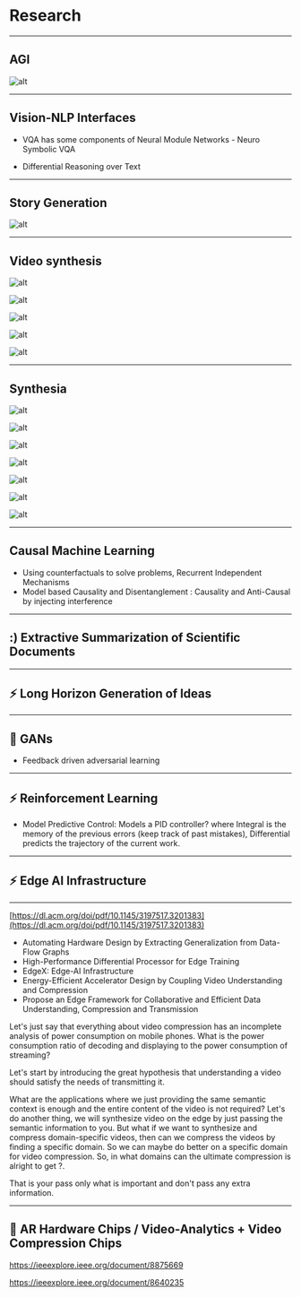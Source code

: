 # Research

---

## AGI

![alt](./AGI.drawio.svg)

---

## Vision-NLP Interfaces

- VQA has some components of Neural Module Networks - Neuro Symbolic VQA

- Differential Reasoning over Text

---

## Story Generation

![alt](./storgen.drawio.svg)

---

## Video synthesis

![alt](./videosynthesis/page1.drawio.svg)

![alt](./videosynthesis/page2.drawio.svg)

![alt](./videosynthesis/page3.drawio.svg)

![alt](./videosynthesis/page4.drawio.svg)

![alt](./videosynthesis/page5.drawio.svg)

---

## Synthesia

![alt](./synthesia/page1.drawio.svg)

![alt](./synthesia/page2.drawio.svg)

![alt](./synthesia/page3.drawio.svg)

![alt](./synthesia/page4.drawio.svg)

![alt](./synthesia/page5.drawio.svg)

![alt](./synthesia/page6.drawio.svg)

![alt](./synthesia/page7.drawio.svg)

---

## Causal Machine Learning

- Using counterfactuals to solve problems, Recurrent Independent Mechanisms
- Model based Causality and Disentanglement : Causality and Anti-Causal by injecting interference

---

## :) Extractive Summarization of Scientific Documents

---

## :zap: Long Horizon Generation of Ideas

---

## :tada: GANs

- Feedback driven adversarial learning

---

## :zap: Reinforcement Learning

- Model Predictive Control: Models a PID controller? where Integral is the memory of the previous errors (keep track of past mistakes), Differential predicts the trajectory of the current work.

---

## :zap: Edge AI Infrastructure

---

[https://dl.acm.org/doi/pdf/10.1145/3197517.3201383](https://dl.acm.org/doi/pdf/10.1145/3197517.3201383)

- Automating Hardware Design by Extracting Generalization from Data-Flow Graphs
- High-Performance Differential Processor for Edge Training
- EdgeX: Edge-AI Infrastructure
- Energy-Efficient Accelerator Design by Coupling Video Understanding and Compression
- Propose an Edge Framework for Collaborative and Efficient Data Understanding, Compression and Transmission

Let's just say that everything about video compression has an incomplete analysis of power consumption on mobile phones. What is the power consumption ratio of decoding and displaying to the power consumption of streaming?

Let's start by introducing the great hypothesis that understanding a video should satisfy the needs of transmitting it.

What are the applications where we just providing the same semantic context is enough and the entire content of the video is not required?
Let's do another thing, we will synthesize video on the edge by just passing the semantic information to you. But what if we want to synthesize and compress domain-specific videos, then can we compress the videos by finding a specific domain. So we can maybe do better on a specific domain for video compression. So, in what domains can the ultimate compression is alright to get ?.

That is your pass only what is important and don't pass any extra information.

---

## :tada: AR Hardware Chips / Video-Analytics + Video Compression Chips

https://ieeexplore.ieee.org/document/8875669

https://ieeexplore.ieee.org/document/8640235
